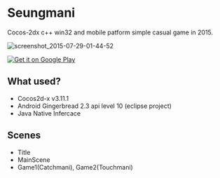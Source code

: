 # Seungmani
Cocos-2dx c++ win32 and mobile patform simple casual game in 2015.

![screenshot_2015-07-29-01-44-52](https://user-images.githubusercontent.com/24237865/27985807-ac0cd704-642d-11e7-8526-1af9e13f9e3a.png)

<a href='https://play.google.com/store/apps/details?id=com.skydoves.seungmani&pcampaignid=MKT-Other-global-all-co-prtnr-py-PartBadge-Mar2515-1'><img alt='Get it on Google Play' src='https://developer.android.com/images/brand/en_generic_rgb_wo_60.png'/></a>

## What used?
- Cocos2d-x v3.11.1
- Android Gingerbread 2.3 api level 10 (eclipse project)
- Java Native Infercace

## Scenes
- Title
- MainScene
- Game1(Catchmani), Game2(Touchmani)
